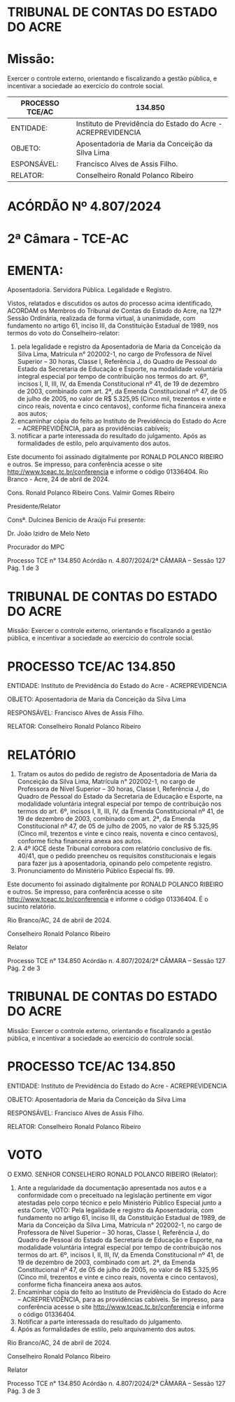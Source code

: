 # TRIBUNAL DE CONTAS DO ESTADO DO ACRE

# Missão:

Exercer o controle externo, orientando e fiscalizando a gestão pública, e incentivar a sociedade ao exercício do controle social.

|PROCESSO TCE/AC|134.850|
|---|---|
|ENTIDADE:|Instituto de Previdência do Estado do Acre - ACREPREVIDENCIA|
|OBJETO:|Aposentadoria de Maria da Conceição da Silva Lima|
|ESPONSÁVEL:|Francisco Alves de Assis Filho.|
|RELATOR:|Conselheiro Ronald Polanco Ribeiro|

# ACÓRDÃO Nº 4.807/2024

# 2ª Câmara - TCE-AC

# EMENTA:

Aposentadoria. Servidora Pública. Legalidade e Registro.

Vistos, relatados e discutidos os autos do processo acima identificado, ACORDAM os Membros do Tribunal de Contas do Estado do Acre, na 127ª Sessão Ordinária, realizada de forma virtual, à unanimidade, com fundamento no artigo 61, inciso III, da Constituição Estadual de 1989, nos termos do voto do Conselheiro-relator:

1. pela legalidade e registro da Aposentadoria de Maria da Conceição da Silva Lima, Matrícula n° 202002-1, no cargo de Professora de Nível Superior – 30 horas, Classe I, Referência J, do Quadro de Pessoal do Estado da Secretaria de Educação e Esporte, na modalidade voluntária integral especial por tempo de contribuição nos termos do art. 6º, incisos I, II, III, IV, da Emenda Constitucional nº 41, de 19 de dezembro de 2003, combinado com art. 2ª, da Emenda Constitucional nº 47, de 05 de julho de 2005, no valor de R$ 5.325,95 (Cinco mil, trezentos e vinte e cinco reais, noventa e cinco centavos), conforme ficha financeira anexa aos autos;
2. encaminhar cópia do feito ao Instituto de Previdência do Estado do Acre – ACREPREVIDÊNCIA, para as providências cabíveis;
3. notificar a parte interessada do resultado do julgamento. Após as formalidades de estilo, pelo arquivamento dos autos.

Este documento foi assinado digitalmente por RONALD POLANCO RIBEIRO e outros. Se impresso, para conferência acesse o site http://www.tceac.tc.br/conferencia e informe o código 01336404. Rio Branco - Acre, 24 de abril de 2024.

Cons. Ronald Polanco Ribeiro                             Cons. Valmir Gomes Ribeiro

Presidente/Relator

Consª. Dulcinea Benicio de Araújo                        Fui presente:

Dr. João Izidro de Melo Neto

Procurador do MPC

Processo TCE n° 134.850 Acórdão n. 4.807/2024/2ª CÂMARA – Sessão 127                            Pág. 1 de 3

# TRIBUNAL DE CONTAS DO ESTADO DO ACRE

Missão: Exercer o controle externo, orientando e fiscalizando a gestão pública, e incentivar a sociedade ao exercício do controle social.

# PROCESSO TCE/AC 134.850

ENTIDADE: Instituto de Previdência do Estado do Acre - ACREPREVIDENCIA

OBJETO: Aposentadoria de Maria da Conceição da Silva Lima

RESPONSÁVEL: Francisco Alves de Assis Filho.

RELATOR: Conselheiro Ronald Polanco Ribeiro

# RELATÓRIO

1. Tratam os autos do pedido de registro de Aposentadoria de Maria da Conceição da Silva Lima, Matrícula n° 202002-1, no cargo de Professora de Nível Superior – 30 horas, Classe I, Referência J, do Quadro de Pessoal do Estado da Secretaria de Educação e Esporte, na modalidade voluntária integral especial por tempo de contribuição nos termos do art. 6º, incisos I, II, III, IV, da Emenda Constitucional nº 41, de 19 de dezembro de 2003, combinado com art. 2ª, da Emenda Constitucional nº 47, de 05 de julho de 2005, no valor de R$ 5.325,95 (Cinco mil, trezentos e vinte e cinco reais, noventa e cinco centavos), conforme ficha financeira anexa aos autos.
2. A 4º IGCE deste Tribunal corrobora com relatório conclusivo de fls. 40/41, que o pedido preencheu os requisitos constitucionais e legais para fazer jus à aposentadoria, opinando pelo competente registro.
3. Pronunciamento do Ministério Público Especial fls. 99.

Este documento foi assinado digitalmente por RONALD POLANCO RIBEIRO e outros. Se impresso, para conferência acesse o site http://www.tceac.tc.br/conferencia e informe o código 01336404. É o sucinto relatório.

Rio Branco/AC, 24 de abril de 2024.

Conselheiro Ronald Polanco Ribeiro

Relator

Processo TCE n° 134.850 Acórdão n. 4.807/2024/2ª CÂMARA – Sessão 127 Pág. 2 de 3

# TRIBUNAL DE CONTAS DO ESTADO DO ACRE

Missão: Exercer o controle externo, orientando e fiscalizando a gestão pública, e incentivar a sociedade ao exercício do controle social.

# PROCESSO TCE/AC 134.850

ENTIDADE: Instituto de Previdência do Estado do Acre - ACREPREVIDENCIA

OBJETO: Aposentadoria de Maria da Conceição da Silva Lima

RESPONSÁVEL: Francisco Alves de Assis Filho.

RELATOR: Conselheiro Ronald Polanco Ribeiro

# VOTO

O EXMO. SENHOR CONSELHEIRO RONALD POLANCO RIBEIRO (Relator):

1. Ante a regularidade da documentação apresentada nos autos e a conformidade com o preceituado na legislação pertinente em vigor atestadas pelo corpo técnico e pelo Ministério Público Especial junto a esta Corte, VOTO:
Pela legalidade e registro da Aposentadoria, com fundamento no artigo 61, inciso III, da Constituição Estadual de 1989, de Maria da Conceição da Silva Lima, Matrícula n° 202002-1, no cargo de Professora de Nível Superior – 30 horas, Classe I, Referência J, do Quadro de Pessoal do Estado da Secretaria de Educação e Esporte, na modalidade voluntária integral especial por tempo de contribuição nos termos do art. 6º, incisos I, II, III, IV, da Emenda Constitucional nº 41, de 19 de dezembro de 2003, combinado com art. 2ª, da Emenda Constitucional nº 47, de 05 de julho de 2005, no valor de R$ 5.325,95 (Cinco mil, trezentos e vinte e cinco reais, noventa e cinco centavos), conforme ficha financeira anexa aos autos.
2. Encaminhar cópia do feito ao Instituto de Previdência do Estado do Acre – ACREPREVIDÊNCIA, para as providências cabíveis. Se impresso, para conferência acesse o site http://www.tceac.tc.br/conferencia e informe o código 01336404.
3. Notificar a parte interessada do resultado do julgamento.
4. Após as formalidades de estilo, pelo arquivamento dos autos.

Rio Branco/AC, 24 de abril de 2024.

Conselheiro Ronald Polanco Ribeiro

Relator

Processo TCE n° 134.850 Acórdão n. 4.807/2024/2ª CÂMARA – Sessão 127 Pág. 3 de 3

